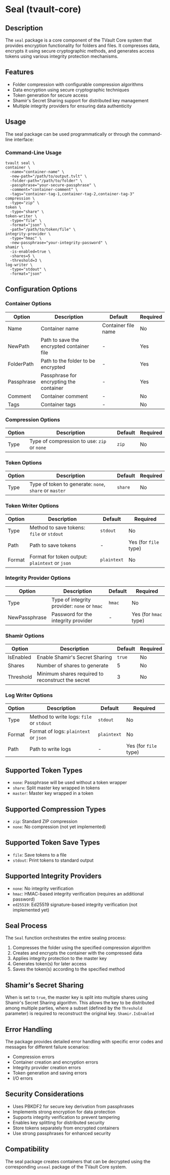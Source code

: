 # Seal (tvault-core)

## Description

The `seal` package is a core component of the TVault Core system that provides encryption functionality for folders and files. 
It compresses data, encrypts it using secure cryptographic methods, and generates access tokens using various integrity protection mechanisms.

## Features

- Folder compression with configurable compression algorithms
- Data encryption using secure cryptographic techniques
- Token generation for secure access
- Shamir's Secret Sharing support for distributed key management
- Multiple integrity providers for ensuring data authenticity

## Usage

The seal package can be used programmatically or through the command-line interface:

### Command-Line Usage

```shell
tvault seal \
container \
  -name="container-name" \
  -new-path="/path/to/output.tvlt" \
  -folder-path="/path/to/folder" \
  -passphrase="your-secure-passphrase" \
  -comment="container-comment" \
  -tags="container-tag-1,container-tag-2,container-tag-3"
compression \
  -type="zip" \
token \
  -type="share" \
token-writer \
  -type="file" \
  -format="json" \
  -path="/path/to/token/file" \
integrity-provider \
  -type="hmac" \
  -new-passphrase="your-integrity-password" \
shamir \
  -is-enabled=true \
  -shares=5 \
  -threshold=3 \
log-writer \
  -type="stdout" \
  -format="json"
```

## Configuration Options

### Container Options

| Option     | Description                               | Default             | Required |
|------------|-------------------------------------------|---------------------|----------|
| Name       | Container name                            | Container file name | No       |
| NewPath    | Path to save the encrypted container file | -                   | Yes      |
| FolderPath | Path to the folder to be encrypted        | -                   | Yes      |
| Passphrase | Passphrase for encrypting the container   | -                   | Yes      |
| Comment    | Container comment                         | -                   | No       |
| Tags       | Container tags                            | -                   | No       |

### Compression Options

| Option | Description | Default | Required |
| --- | --- | --- | --- |
| Type | Type of compression to use: `zip` or `none` | `zip` | No |

### Token Options

| Option | Description | Default | Required |
| --- | --- | --- | --- |
| Type | Type of token to generate: `none`, `share` or `master` | `share` | No |

### Token Writer Options

| Option | Description | Default | Required |
| --- | --- | --- | --- |
| Type | Method to save tokens: `file` or `stdout` | `stdout` | No |
| Path | Path to save tokens | - | Yes (for `file` type) |
| Format | Format for token output: `plaintext` or `json` | `plaintext` | No |

### Integrity Provider Options

| Option | Description | Default | Required |
| --- | --- | --- | --- |
| Type | Type of integrity provider: `none` or `hmac` | `hmac` | No |
| NewPassphrase | Password for the integrity provider | - | Yes (for `hmac` type) |

### Shamir Options

| Option | Description | Default | Required |
| --- | --- | --- | --- |
| IsEnabled | Enable Shamir's Secret Sharing | `true` | No |
| Shares | Number of shares to generate | 5 | No |
| Threshold | Minimum shares required to reconstruct the secret | 3 | No |

### Log Writer Options

| Option | Description | Default | Required |
| --- | --- | --- | --- |
| Type | Method to write logs: `file` or `stdout` | `stdout` | No |
| Format | Format of logs: `plaintext` or `json` | `plaintext` | No |
| Path | Path to write logs | - | Yes (for `file` type) |

## Supported Token Types

- `none`: Passphrase will be used without a token wrapper
- `share`: Split master key wrapped in tokens
- `master`: Master key wrapped in a token

## Supported Compression Types

- `zip`: Standard ZIP compression
- `none`: No compression (not yet implemented)

## Supported Token Save Types

- `file`: Save tokens to a file
- `stdout`: Print tokens to standard output

## Supported Integrity Providers

- `none`: No integrity verification
- `hmac`: HMAC-based integrity verification (requires an additional password)
- `ed25519`: Ed25519 signature-based integrity verification (not implemented yet)

## Seal Process

The `Seal` function orchestrates the entire sealing process:
1. Compresses the folder using the specified compression algorithm
2. Creates and encrypts the container with the compressed data
3. Applies integrity protection to the master key
4. Generates token(s) for later access
5. Saves the token(s) according to the specified method

## Shamir's Secret Sharing

When is set to `true`, the master key is split into multiple shares using Shamir's Secret Sharing algorithm. 
This allows the key to be distributed among multiple parties, where a subset (defined by the `Threshold` parameter) is required to reconstruct the original key. `Shamir.IsEnabled`

## Error Handling

The package provides detailed error handling with specific error codes and messages for different failure scenarios:
- Compression errors
- Container creation and encryption errors
- Integrity provider creation errors
- Token generation and saving errors
- I/O errors

## Security Considerations

- Uses PBKDF2 for secure key derivation from passphrases
- Implements strong encryption for data protection
- Supports integrity verification to prevent tampering
- Enables key splitting for distributed security
- Store tokens separately from encrypted containers
- Use strong passphrases for enhanced security

## Compatibility
The seal package creates containers that can be decrypted using the corresponding `unseal` package of the TVault Core system.

